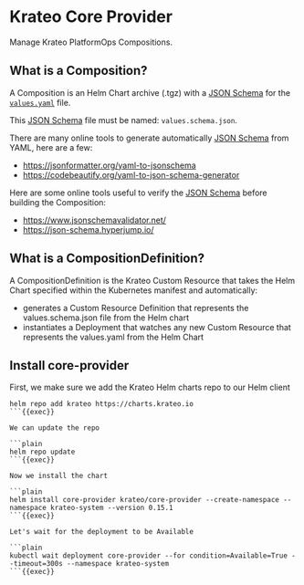 # Krateo Core Provider

Manage Krateo PlatformOps Compositions.

## What is a Composition?

A Composition is an Helm Chart archive (.tgz) with a [JSON Schema](https://json-schema.org/) for the [`values.yaml`](https://helm.sh/docs/chart_template_guide/values_files/) file.

This [JSON Schema](https://json-schema.org/) file must be named: `values.schema.json`.

There are many online tools to generate automatically [JSON Schema](https://json-schema.org/) from YAML, here are a few:

- https://jsonformatter.org/yaml-to-jsonschema
- https://codebeautify.org/yaml-to-json-schema-generator

Here are some online tools useful to verify the [JSON Schema](https://json-schema.org/) before building the Composition:

- https://www.jsonschemavalidator.net/
- https://json-schema.hyperjump.io/

## What is a CompositionDefinition?

A CompositionDefinition is the Krateo Custom Resource that takes the Helm Chart specified within the Kubernetes manifest and automatically:
- generates a Custom Resource Definition that represents the values.schema.json file from the Helm chart
- instantiates a Deployment that watches any new Custom Resource that represents the values.yaml from the Helm Chart

## Install core-provider
First, we make sure we add the Krateo Helm charts repo to our Helm client

```plain
helm repo add krateo https://charts.krateo.io
```{{exec}}

We can update the repo

```plain
helm repo update
```{{exec}}

Now we install the chart

```plain
helm install core-provider krateo/core-provider --create-namespace --namespace krateo-system --version 0.15.1
```{{exec}}

Let's wait for the deployment to be Available

```plain
kubectl wait deployment core-provider --for condition=Available=True --timeout=300s --namespace krateo-system
```{{exec}}

